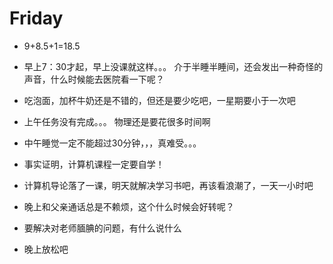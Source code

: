 # Friday

- 9+8.5+1=18.5

- 早上7：30才起，早上没课就这样。。。 介于半睡半睡间，还会发出一种奇怪的声音，什么时候能去医院看一下呢？
- 吃泡面，加杯牛奶还是不错的，但还是要少吃吧，一星期要小于一次吧
- 上午任务没有完成。。。 物理还是要花很多时间啊
- 中午睡觉一定不能超过30分钟，，，真难受。。。
- 事实证明，计算机课程一定要自学！
- 计算机导论落了一课，明天就解决学习书吧，再该看浪潮了，一天一小时吧
- 晚上和父亲通话总是不赖烦，这个什么时候会好转呢？
- 要解决对老师腼腆的问题，有什么说什么
- 晚上放松吧
